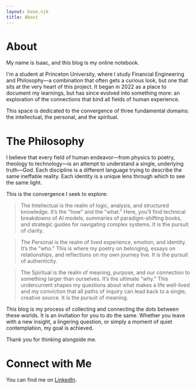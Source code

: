 ```yaml
---
layout: base.njk
title: About
---
```


<div class="post-content">

# About
My name is Isaac, and this blog is my online notebook.

I'm a student at Princeton University, where I study Financial Engineering and Philosophy—a combination that often gets a curious look, but one that sits at the very heart of this project. It began in 2022 as a place to document my learnings, but has since evolved into something more: an exploration of the connections that bind all fields of human experience.

This space is dedicated to the convergence of three fundamental domains: the intellectual, the personal, and the spiritual.

# The Philosophy
I believe that every field of human endeavor—from physics to poetry, theology to technology—is an attempt to understand a single, underlying truth—God. Each discipline is a different language trying to describe the same ineffable reality. Each identity is a unique lens through which to see the same light.

This is the convergence I seek to explore:

> The Intellectual is the realm of logic, analysis, and structured knowledge. It’s the "how" and the "what." Here, you’ll find technical breakdowns of AI models, summaries of paradigm-shifting books, and strategic guides for navigating complex systems. It is the pursuit of clarity.

> The Personal is the realm of lived experience, emotion, and identity. It’s the "who." This is where my poetry on belonging, essays on relationships, and reflections on my own journey live. It is the pursuit of authenticity.

> The Spiritual is the realm of meaning, purpose, and our connection to something larger than ourselves. It’s the ultimate "why." This undercurrent shapes my questions about what makes a life well-lived and my conviction that all paths of inquiry can lead back to a single, creative source. It is the pursuit of meaning.

This blog is my process of collecting and connecting the dots between these worlds. It is an invitation for you to do the same. Whether you leave with a new insight, a lingering question, or simply a moment of quiet contemplation, my goal is achieved.

Thank you for thinking alongside me.

# Connect with Me
You can find me on [LinkedIn](https://www.linkedin.com/in/isaac-kang-yoo/).

</div>